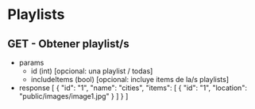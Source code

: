 # Playlists

## GET - Obtener playlist/s 
+ params
	+ id (int) [opcional: una playlist / todas]
	+ includeItems (bool) [opcional: incluye items de la/s playlists]
+ response
	[
		{
			"id": "1",
			"name": "cities",
			"items": [
				{
					"id": "1",
					"location": "public\/images\/image1.jpg"
				}
			]
		}
	]
			